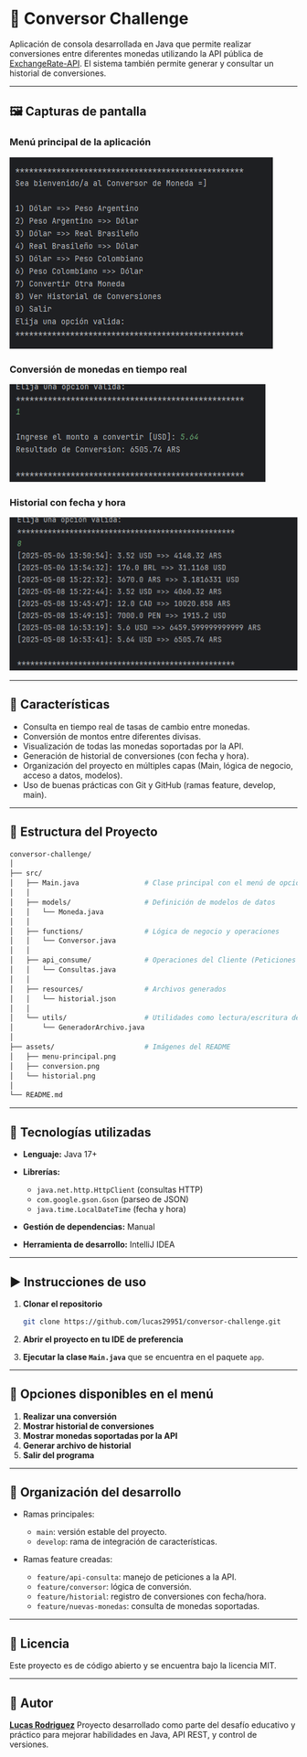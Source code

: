 # 💱 Conversor Challenge

Aplicación de consola desarrollada en Java que permite realizar conversiones entre diferentes monedas utilizando la API pública de [ExchangeRate-API](https://www.exchangerate-api.com/). El sistema también permite generar y consultar un historial de conversiones.

---

## 🖼️ Capturas de pantalla

### Menú principal de la aplicación
![Menú principal](assets/menu.png)

### Conversión de monedas en tiempo real
![Conversión](assets/conversion.png)

### Historial con fecha y hora
![Historial](assets/historial.png)

---

## 🧾 Características

- Consulta en tiempo real de tasas de cambio entre monedas.
- Conversión de montos entre diferentes divisas.
- Visualización de todas las monedas soportadas por la API.
- Generación de historial de conversiones (con fecha y hora).
- Organización del proyecto en múltiples capas (Main, lógica de negocio, acceso a datos, modelos).
- Uso de buenas prácticas con Git y GitHub (ramas feature, develop, main).

---

## 📂 Estructura del Proyecto

```bash
conversor-challenge/
│
├── src/
│   ├── Main.java                # Clase principal con el menú de opciones
│   │
│   ├── models/                  # Definición de modelos de datos
│   │   └── Moneda.java
│   │
│   ├── functions/               # Lógica de negocio y operaciones
│   │   └── Conversor.java
│   │
│   ├── api_consume/             # Operaciones del Cliente (Peticiones y Manejo de Respuestas)
│   │   └── Consultas.java
│   │
│   ├── resources/               # Archivos generados
│   │   └── historial.json
│   │
│   └── utils/                   # Utilidades como lectura/escritura de archivos
│       └── GeneradorArchivo.java
│
├── assets/                      # Imágenes del README
│   ├── menu-principal.png
│   ├── conversion.png
│   └── historial.png
│
└── README.md
````

---

## 📌 Tecnologías utilizadas

* **Lenguaje:** Java 17+
* **Librerías:**

    * `java.net.http.HttpClient` (consultas HTTP)
    * `com.google.gson.Gson` (parseo de JSON)
    * `java.time.LocalDateTime` (fecha y hora)
* **Gestión de dependencias:** Manual
* **Herramienta de desarrollo:** IntelliJ IDEA

---

## ▶️ Instrucciones de uso

1. **Clonar el repositorio**

   ```bash
   git clone https://github.com/lucas29951/conversor-challenge.git
   ```

2. **Abrir el proyecto en tu IDE de preferencia**

3. **Ejecutar la clase `Main.java`** que se encuentra en el paquete `app`.

---

## 🔎 Opciones disponibles en el menú

1. **Realizar una conversión**
2. **Mostrar historial de conversiones**
3. **Mostrar monedas soportadas por la API**
4. **Generar archivo de historial**
5. **Salir del programa**

---

## 🧠 Organización del desarrollo

* Ramas principales:

    * `main`: versión estable del proyecto.
    * `develop`: rama de integración de características.
* Ramas feature creadas:

    * `feature/api-consulta`: manejo de peticiones a la API.
    * `feature/conversor`: lógica de conversión.
    * `feature/historial`: registro de conversiones con fecha/hora.
    * `feature/nuevas-monedas`: consulta de monedas soportadas.

---

## 📘 Licencia

Este proyecto es de código abierto y se encuentra bajo la licencia MIT.

---

## 🙌 Autor

**[Lucas Rodriguez](https://github.com/lucas29951)**
Proyecto desarrollado como parte del desafío educativo y práctico para mejorar habilidades en Java, API REST, y control de versiones.

